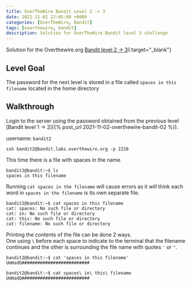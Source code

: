 ```yaml
---
title: OverTheWire Bandit Level 2 -> 3
date: 2021-11-02 22:05:00 +0000
categories: [OverTheWire, Bandit]
tags: [overthewire, bandit]
description: Solution for OverTheWire Bandit level 3 challenge
---
```


Solution for the Overthewire.org [Bandit level 2 -> 3](https://overthewire.org/wargames/bandit/bandit3.html){:target="\_blank"}  

## Level Goal

The password for the next level is stored in a file called `spaces in this filename` located in the home directory

## Walkthrough  

Login to the server using the password obtained from the previous level [Bandit level 1 -> 2]({% post_url 2021-11-02-overthewire-bandit-02 %}).

username: `bandit2`

```ssh
ssh bandit2@bandit.labs.overthewire.org -p 2220
```

This time there is a file with spaces in the name.  

```console
bandit2@bandit:~$ ls 
spaces in this filename 
```

Running `cat spaces in the filename` will cause errors as it will think each word in `spaces in the filename` is its own separate file.  

```console
bandit2@bandit:~$ cat spaces in this filename
cat: spaces: No such file or directory 
cat: in: No such file or directory 
cat: this: No such file or directory
cat: filename: No such file or directory
```

Printing the contents of the file can be done 2 ways.  
One using `\` before each space to indicate to the terminal that the filename continues and the other is surrounding the file name with quotes `'` or `"`.

```console
bandit2@bandit:~$ cat 'spaces in this filename'
UmHadQ##########################

bandit2@bandit:~$ cat spaces\ in\ this\ filename
UmHadQ##########################
```
